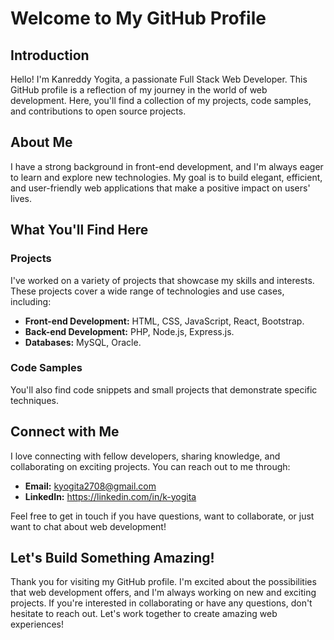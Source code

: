# Welcome to My GitHub Profile

## Introduction

Hello! I'm Kanreddy Yogita, a passionate Full Stack Web Developer. This GitHub profile is a reflection of my journey in the world of web development. Here, you'll find a collection of my projects, code samples, and contributions to open source projects.

## About Me

I have a strong background in front-end development, and I'm always eager to learn and explore new technologies. My goal is to build elegant, efficient, and user-friendly web applications that make a positive impact on users' lives.

## What You'll Find Here

### Projects

I've worked on a variety of projects that showcase my skills and interests. These projects cover a wide range of technologies and use cases, including:

- **Front-end Development:** HTML, CSS, JavaScript, React, Bootstrap.
- **Back-end Development:** PHP, Node.js, Express.js.
- **Databases:** MySQL, Oracle.

### Code Samples

You'll also find code snippets and small projects that demonstrate specific techniques.

## Connect with Me

I love connecting with fellow developers, sharing knowledge, and collaborating on exciting projects. You can reach out to me through:

- **Email:** kyogita2708@gmail.com
- **LinkedIn:** https://linkedin.com/in/k-yogita

Feel free to get in touch if you have questions, want to collaborate, or just want to chat about web development!

## Let's Build Something Amazing!

Thank you for visiting my GitHub profile. I'm excited about the possibilities that web development offers, and I'm always working on new and exciting projects. If you're interested in collaborating or have any questions, don't hesitate to reach out. Let's work together to create amazing web experiences!
